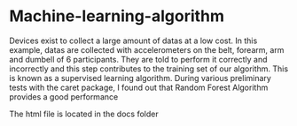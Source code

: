 # Machine-learning-algorithm

Devices exist to collect a large amount of datas at a low cost. In this example, datas are collected with accelerometers on the belt, forearm, arm and dumbell of 6 participants.
They are told to perform it correctly and incorrectly and this step contributes to the training set of our algorithm. This is known as a supervised learning algorithm. 
During various preliminary tests with the caret package, I found out that Random Forest Algorithm provides a good performance

The html file is located in the docs folder
